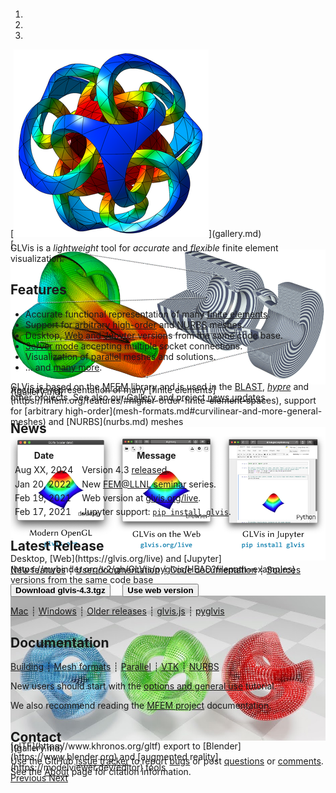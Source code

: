 <div class="col-md-6" markdown="1">

<div id="myCarousel" class="carousel slide" data-ride="carousel" markdown="1"  style="margin-top:-10px;margin-bottom:0px;height:360px;">
  <!-- Indicators -->
  <ol class="carousel-indicators">
    <li data-target="#myCarousel" data-slide-to="0" class="active"></li>
    <li data-target="#myCarousel" data-slide-to="1"></li>
    <li data-target="#myCarousel" data-slide-to="2"></li>
  </ol>

  <!-- Wrapper for slides -->
  <div class="carousel-inner">
    <div class="item active">
      [<img class="d-block w-100" src="img/logo-300.png" >](gallery.md)
    </div>
    <div class="item">
      [<img class="d-block w-100" src="img/slide2.png">](gallery.md)
      <div class="carousel-caption d-none" style="margin-top:-20px;">
        Accurate representation of many [finite elements](https://mfem.org/features/#higher-order-finite-element-spaces), support for [arbitrary high-order](mesh-formats.md#curvilinear-and-more-general-meshes) and [NURBS](nurbs.md) meshes
      </div>
    </div>
    <div class="item">
      <img class="d-block w-100" src="img/slide3.png" usemap="#versionsmap">
      <map name="versionsmap">
        <area shape="rect" coords="11,5,148,132" alt="glvis.org" href="https://glvis.org/download/">
	<area shape="rect" coords="177,4,317,134" alt="glvis.org/live" href="https://glvis.org/live">
	<area shape="rect" coords="345,4,485,136" alt="pip install glvis" href="https://mybinder.org/v2/gh/GLVis/pyglvis/HEAD?filepath=examples">
      </map>
      <div class="carousel-caption d-none" style="margin-top:-15px;">
        Desktop, [Web](https://glvis.org/live) and [Jupyter](https://mybinder.org/v2/gh/GLVis/pyglvis/HEAD?filepath=examples) versions from the same code base
      </div>
    </div>
    <div class="item">
      [<img class="d-block w-100" src="img/slide4.jpg">](gallery.md)
      <div class="carousel-caption d-none" style="margin-top:-20px;">
        [glTF](https://www.khronos.org/gltf) export to [Blender](https://www.blender.org) and [augmented reality](https://modelviewer.dev/editor) tools
      </div>
    </div>
  </div>

  <!-- Left and right controls -->
  <a class="left carousel-control" href="#myCarousel" data-slide="prev">
    <span class="glyphicon glyphicon-chevron-left"></span>
    <span class="sr-only">Previous</span>
  </a>
  <a class="right carousel-control" href="#myCarousel" data-slide="next">
    <span class="glyphicon glyphicon-chevron-right"></span>
    <span class="sr-only">Next</span>
  </a>
</div>

GLVis is a _lightweight_ tool for _accurate_ and _flexible_ finite element visualization.


## Features

 * Accurate functional representation of many [finite elements](https://mfem.org/features/#higher-order-finite-element-spaces).
 * Support for [arbitrary high-order](mesh-formats.md#curvilinear-and-more-general-meshes) and [NURBS](nurbs.md) meshes.
 * Desktop, [Web](https://glvis.org/live) and [Jupyter](https://mybinder.org/v2/gh/GLVis/pyglvis/HEAD?filepath=examples) versions from the same code base.
 * [Server mode](options-and-use.md#server-mode) accepting multiple socket connections.
 * Visualization of [parallel](parallel-visualization.md) meshes and solutions.
 * ... and [many more](features.md).

GLVis is based on the [MFEM](https://mfem.org) library and is used in the [BLAST](http://www.llnl.gov/casc/blast), _[hypre](http://www.llnl.gov/casc/hypre)_ and other projects. See also our [Gallery](gallery.md) and project [news updates](news.md).

</div><div class="col-md-6 news-table" markdown="1">

## News

Date         | Message
------------ | -----------------------------------------------------------------
Aug XX, 2024 | Version 4.3 [released](https://github.com/glvis/glvis/blob/v4.3/CHANGELOG).
Jan 20, 2022 | New [FEM@LLNL seminar](https://mfem.org/seminar/) series.
Feb 19, 2021 | Web version at [glvis.org/live](https://glvis.org/live).
Feb 17, 2021 | Jupyter support: [`pip install glvis`](https://github.com/GLVis/pyglvis).

## Latest Release

[New features](https://github.com/glvis/glvis/blob/v4.3/CHANGELOG)
┊ [User documentation](https://github.com/glvis/glvis/blob/v4.3/README.md)
┊ [Code documentation](http://glvis.github.io/doxygen/html/index.html)
┊ [Sources](https://github.com/glvis/glvis)

[<button type="button" class="btn btn-success">
**Download glvis-4.3.tgz**
</button>](https://bit.ly/glvis-4-3)
&nbsp;&nbsp;&nbsp;
[<button type="button" class="btn btn-primary">
**Use web version**
</button>](https://glvis.org/live)

[<i class="fa fa-apple"></i>](https://bit.ly/glvis-mac) [Mac](https://bit.ly/glvis-mac) ┊
[<i class="fa fa-windows"></i>](https://bit.ly/glvis-win) [Windows](https://bit.ly/glvis-win) ┊
[Older releases](download.md) ┊ [glvis.js](https://github.com/glvis/glvis-js) ┊ [pyglvis](https://github.com/glvis/pyglvis)

## Documentation

[Building](building.md)
┊ [Mesh formats](mesh-formats.md)
┊ [Parallel](parallel-visualization.md)
┊ [VTK](curvilinear-vtk-meshes.md)
┊ [NURBS](nurbs.md)

New users should start with the [options and general use](options-and-use.md) tutorial.

We also recommend reading the [MFEM project](https://mfem.org) documentation.

## Contact

Use the GitHub [issue tracker](https://github.com/glvis/glvis/issues)
to report [bugs](https://github.com/glvis/glvis/issues/new?labels=bug)
or post [questions](https://github.com/glvis/glvis/issues/new?labels=question)
or [comments](https://github.com/glvis/glvis/issues/new?labels=comment).
See&nbsp;the [About](about.md) page for citation information.

</div><div class="col-md-12 bottom"></div>
